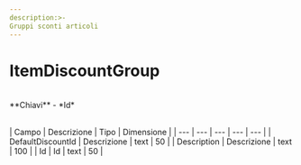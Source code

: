 ```yaml
---
description:>-
Gruppi sconti articoli
---
```


# ItemDiscountGroup

<br>
**Chiavi**
- *Id*
<br><br>

| Campo | Descrizione | Tipo | Dimensione | 
| --- | --- | --- | --- | --- |
| DefaultDiscountId | Descrizione | text | 50 |
| Description | Descrizione | text | 100 |
| Id | Id | text | 50 |

